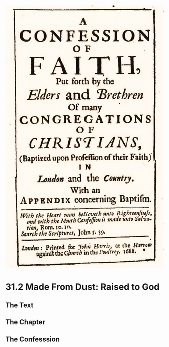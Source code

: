 <img class="intro-right" src="art-1689.png">

# 31.2 Made From Dust: Raised to God

## The Text

## The Chapter

## The Confesssion

